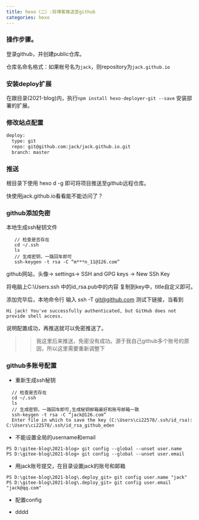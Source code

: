 ```yaml
---
title: hexo（二）:将博客推送至github
categories: hexo
---
```



### 操作步骤。

 登录github，并创建public仓库。
 
 仓库名命名格式：如果帐号名为`jack`，则repository为`jack.github.io`
 
### 安装deploy扩展

在跟目录(2021-blog)内，执行`npm install hexo-deployer-git --save` 安装部署的扩展。

### 修改站点配置

```xml
deploy:
  type: git
  repo: git@github.com:jack/jack.github.io.git
  branch: master
```

<!-- more -->

### 推送

 根目录下使用 hexo d -g 即可将项目推送至github远程仓库。
	
 快使用jack.github.io看看能不能访问了？

### github添加免密

 本地生成ssh秘钥文件

 ```
	// 检查是否存在
	cd ~/.ssh
	ls
	// 生成密钥，一路回车即可
	ssh-keygen -t rsa -C “m***n_11@126.com” 
 ```
 
 github网站，头像-> settings-> SSH and GPG keys -> New SSh Key 
 
 将电脑上C:\Users\.ssh 中的id_rsa.pub中的内容 复制到key中，title自定义即可。
 
 添加完毕后，本地命令行 输入 ssh -T git@github.com 测试下链接，当看到
 
 `Hi jack! You've successfully authenticated, but GitHub does not provide shell access.`
 
 说明配置成功，再推送就可以免密推送了。
 
 >> 我这里后来推送，免密没有成功。源于我自己github多个账号的原因，所以这里需要重新调整下

### github多账号配置

 + 重新生成ssh秘钥
 
  ```
	// 检查是否存在
	cd ~/.ssh
	ls
	// 生成密钥，一路回车即可,生成秘钥邮箱最好和账号邮箱一致
	ssh-keygen -t rsa -C “jack@126.com” 
	Enter file in which to save the key (C:\Users\ci22578/.ssh/id_rsa): C:\Users\ci22578/.ssh/id_rsa_github_eden
 ```
 
 + 不能设置全局的username和email
 
 ```
 PS D:\gitee-blog\2021-blog> git config --global --unset user.name
 PS D:\gitee-blog\2021-blog> git config --global --unset user.email
 ```
 
 + 用jack账号提交，在目录设置jack的账号和邮箱
 
 ```
 PS D:\gitee-blog\2021-blog\.deploy_git> git config user.name "jack"
 PS D:\gitee-blog\2021-blog\.deploy_git> git config user.email "jack@qq.com"
 ```
 
 + 配置config
 
 + dddd